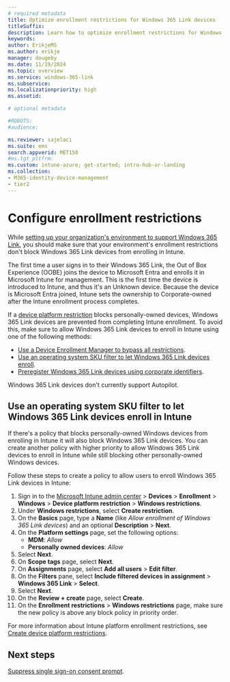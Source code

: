 ```yaml
---
# required metadata
title: Optimize enrollment restrictions for Windows 365 Link devices
titleSuffix:
description: Learn how to optimize enrollment restrictions for Windows 365 Link devices.
keywords:
author: ErikjeMS  
ms.author: erikje
manager: dougeby
ms.date: 11/19/2024
ms.topic: overview
ms.service: windows-365-link
ms.subservice:
ms.localizationpriority: high
ms.assetid: 

# optional metadata

#ROBOTS:
#audience:

ms.reviewer: sajelaci
ms.suite: ems
search.appverid: MET150
#ms.tgt_pltfrm:
ms.custom: intune-azure; get-started; intro-hub-or-landing
ms.collection:
- M365-identity-device-management
- tier2
---
```


# Configure enrollment restrictions

While [setting up your organization's environment to support Windows 365 Link](deployment-overview.md), you should make sure that your environment's enrollment restrictions don't block Windows 365 Link devices from enrolling in Intune.

The first time a user signs in to their Windows 365 Link, the Out of Box Experience (OOBE) joins the device to Microsoft Entra and enrolls it in Microsoft Intune for management. This is the first time the device is introduced to Intune, and thus it's an Unknown device. Because the device is Microsoft Entra joined, Intune sets the ownership to Corporate-owned after the Intune enrollment process completes.

If a [device platform restriction]() blocks personally-owned devices, Windows 365 Link devices are prevented from completing Intune enrollment. To avoid this, make sure to allow Windows 365 Link devices to enroll in Intune using one of the following methods:

- [Use a Device Enrollment Manager to bypass all restrictions](/mem/intune/enrollment/device-enrollment-manager-enroll).
- [Use an operating system SKU filter to let Windows 365 Link devices enroll](#use-an-operating-system-sku-filter-to-let-windows-365-link-devices-enroll-in-intune).
- [Preregister Windows 365 Link devices using corporate identifiers](/mem/intune/enrollment/corporate-identifiers-add#add-windows-corporate-identifiers).

Windows 365 Link devices don't currently support Autopilot.

## Use an operating system SKU filter to let Windows 365 Link devices enroll in Intune

If there's a policy that blocks personally-owned Windows devices from enrolling in Intune it will also block Windows 365 Link devices. You can create another policy with higher priority to allow Windows 365 Link devices to enroll in Intune while still blocking other personally-owned Windows devices.

Follow these steps to create a policy to allow users to enroll Windows 365 Link devices in Intune:

1. Sign in to the [Microsoft Intune admin center](https://go.microsoft.com/fwlink/?linkid=2109431) > **Devices** > **Enrollment** > **Windows** > **Device platform restriction** > **Windows restrictions**.
2. Under **Windows restrictions**, select **Create restriction**.
3. On the **Basics** page, type a **Name** (like *Allow enrollment of Windows 365 Link devices*) and an optional **Description** > **Next**.
4. On the **Platform settings** page, set the following options:
    - **MDM**: *Allow*
    - **Personally owned devices**: *Allow*
5. Select **Next**.
6. On **Scope tags** page, select **Next**.
7. On **Assignments** page, select **Add all users** > **Edit filter**.
8. On the **Filters** pane, select **Include filtered devices in assignment** > **Windows 365 Link** > **Select**.
9. Select **Next**.
10. On the **Review + create** page, select **Create**.
11. On the **Enrollment restrictions** > **Windows restrictions** page, make sure the new policy is above any block policy in priority order.

For more information about Intune platform enrollment restrictions, see [Create device platform restrictions](/mem/intune/enrollment/create-device-platform-restrictions).

<!-- ########################## -->
## Next steps

[Suppress single sign-on consent prompt](single-sign-on-suppress.md).
